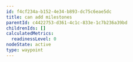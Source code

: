 ```yaml
---
id: f4cf234a-b152-4e34-b893-dc75c6eae5dc
title: can add milestones
parentId: c4422753-d361-4c1c-833e-1c7b236a39bd
childrenIds: []
calculatedMetrics:
  readinessLevel: 0
nodeState: active
type: waypoint
---
```


